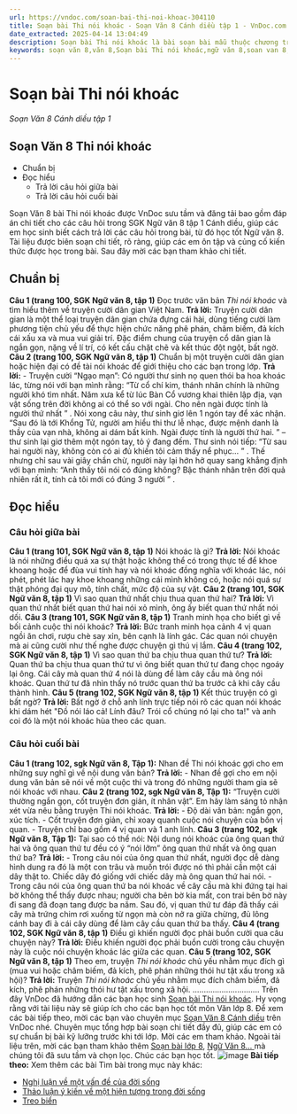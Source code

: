 ```yaml
---
url: https://vndoc.com/soan-bai-thi-noi-khoac-304110
title: Soạn bài Thi nói khoác - Soạn Văn 8 Cánh diều tập 1 - VnDoc.com
date_extracted: 2025-04-14 13:04:49
description: Soạn bài Thi nói khoác là bài soạn bài mẫu thuộc chương trình Ngữ văn lớp 8, học kì 1. Mời các bạn cùng tham khảo bài soạn để chuẩn bị cho bài học sắp tới của mình.
keywords: soạn văn 8,văn 8,Soạn bài Thi nói khoác,ngữ văn 8,soan van 8,soạn văn lớp 8,giải văn 8,soạn văn 8 tập 1,soạn văn 8 Ông Giuốc-đanh mặc lễ phục,soạn Ông Giuốc-đanh mặc lễ phục,soạn văn 8 cánh diều,văn 8 cánh diều,ngữ văn 8 cánh diều,Thi nói khoác,soạn bài Cái kính lớp 8
---
```


# Soạn bài Thi nói khoác
 _Soạn Văn 8 Cánh diều tập 1_
## Soạn Văn 8 Thi nói khoác
  * Chuẩn bị
  * Đọc hiểu
    * Trả lời câu hỏi giữa bài
    * Trả lời câu hỏi cuối bài

Soạn Văn 8 bài Thi nói khoác được VnDoc sưu tầm và đăng tải bao gồm đáp án chi tiết cho các câu hỏi trong SGK Ngữ văn 8 tập 1 Cánh diều, giúp các em học sinh biết cách trả lời các câu hỏi trong bài, từ đó học tốt Ngữ văn 8. Tài liệu được biên soạn chi tiết, rõ ràng, giúp các em ôn tập và củng cố kiến thức được học trong bài. Sau đây mời các bạn tham khảo chi tiết.
## **Chuẩn bị**
**Câu 1 \(trang 100, SGK Ngữ văn 8, tập 1\)**
Đọc trước văn bản _Thi nói khoác_ và tìm hiểu thêm về truyện cười dân gian Việt Nam.
**Trả lời:**
Truyện cười dân gian là một thể loại truyện dân gian chứa đựng cái hài, dùng tiếng cười làm phương tiện chủ yếu để thực hiện chức năng phê phán, châm biếm, đả kích cái xấu xa và mua vui giải trí. Đặc điểm chung của truyện cổ dân gian là ngắn gọn, nặng về lí trí, có kết cấu chặt chẽ và kết thúc đột ngột, bất ngờ.
**Câu 2 \(trang 100, SGK Ngữ văn 8, tập 1\)**
Chuẩn bị một truyện cười dân gian hoặc hiện đại có đề tài nói khoác để giới thiệu cho các bạn trong lớp.
**Trả lời:**
\- Truyện cười “Ngạo mạn”:
Có người thư sinh nọ quen thói ba hoa khoác lác, từng nói với bạn mình rằng:
“Từ cổ chí kim, thánh nhân chính là những người khó tìm nhất. Năm xưa kể từ lúc Bàn Cổ vương khai thiên lập địa, vạn vật sống trên đời không ai có thể so với ngài. Cho nên ngài được tính là người thứ nhất ” .
Nói xong câu này, thư sinh giơ lên 1 ngón tay để xác nhận.
“Sau đó là tới Khổng Tử, người am hiểu thi thư lễ nhạc, được mệnh danh là thầy của vạn nhà, không ai dám bất kính. Ngài được tính là người thứ hai. ” – thư sinh lại giơ thêm một ngón tay, tỏ ý đang đếm.
Thư sinh nói tiếp:
“Từ sau hai người này, không còn có ai đủ khiến tôi cảm thấy nể phục… ” .
Thế nhưng chỉ sau vài giây chần chừ, người này lại hớn hở quay sang khẳng định với bạn mình:
“Anh thấy tôi nói có đúng không? Bậc thánh nhân trên đời quả nhiên rất ít, tính cả tôi mới có đúng 3 người ” .
## **Đọc hiểu**
### **Câu hỏi giữa bài**
**Câu 1 \(trang 101, SGK Ngữ văn 8, tập 1\)**
Nói khoác là gì?
**Trả lời:**
Nói khoác là nói những điều quá xa sự thật hoặc không thể có trong thực tế để khoe khoang hoặc để đùa vui tính hay và nói khoác đồng nghĩa với khoác lác, nói phét, phét lác hay khoe khoang những cái mình không có, hoặc nói quá sự thật phóng đại quy mô, tính chất, mức độ của sự vật.
**Câu 2 \(trang 101, SGK Ngữ văn 8, tập 1\)**
Vì sao quan thứ nhất chịu thua quan thứ hai?
**Trả lời:**
Vì quan thứ nhất biết quan thứ hai nói xỏ mình, ông ấy biết quan thứ nhất nói dối.
**Câu 3 \(trang 101, SGK Ngữ văn 8, tập 1\)**
Tranh minh họa cho biết gì về bối cảnh cuộc thi nói khoác?
**Trả lời:**
Bức tranh minh họa cảnh 4 vị quan ngồi ăn chơi, rượu chè say xỉn, bên cạnh là lính gác. Các quan nói chuyện mà ai cũng cười như thế nghe được chuyện gì thú vị lắm.
**Câu 4 \(trang 102, SGK Ngữ văn 8, tập 1\)**
Vì sao quan thứ ba chịu thua quan thứ tư?
**Trả lời:**
Quan thứ ba chịu thua quan thứ tư vì ông biết quan thứ tư đang chọc ngoáy lại ông. Cái cây mà quan thứ 4 nói là dùng để làm cây cầu mà ông nói khoác. Quan thứ tư đã nhìn thấy nó trước quan thứ ba trước cả khi cây cầu thành hình.
**Câu 5 \(trang 102, SGK Ngữ văn 8, tập 1\)**
Kết thúc truyện có gì bất ngờ?
**Trả lời:**
Bất ngờ ở chỗ anh lính trực tiếp nói rõ các quan nói khoác khi dám hét "Đồ nói láo cả\! Lính đâu? Trói cổ chúng nó lại cho ta\!" và anh coi đó là một nói khoác hùa theo các quan.
### **Câu hỏi cuối bài**
**Câu 1 \(trang 102, sgk Ngữ văn 8, Tập 1\):**
Nhan đề Thi nói khoác gợi cho em những suy nghĩ gì về nội dung văn bản?
**Trả lời:**
\- Nhan đề gợi cho em nội dung văn bản sẽ nói về một cuộc thi và trong đó những người tham gia sẽ nói khoác với nhau.
**Câu 2 \(trang 102, sgk Ngữ văn 8, Tập 1\):**
“Truyện cười thường ngắn gọn, cốt truyện đơn giản, ít nhân vật”. Em hãy làm sáng tỏ nhận xét vừa nêu bằng truyện Thi nói khoác.
**Trả lời:**
\- Độ dài văn bản: ngắn gọn, xúc tích.
\- Cốt truyện đơn giản, chỉ xoay quanh cuộc nói chuyện của bốn vị quan.
\- Truyện chỉ bao gồm 4 vị quan và 1 anh lính.
**Câu 3 \(trang 102, sgk Ngữ văn 8, Tập 1\):**
Tại sao có thể nói: Nội dung nói khoác của ông quan thứ hai và ông quan thứ tư đều có ý “nói lỡm” ông quan thứ nhất và ông quan thứ ba?
**Trả lời:**
\- Trong câu nói của ông quan thứ nhất, người đọc dễ dàng hình dung ra đó là một con trâu và muốn trói được nó thì phải cần một cái dây thật to. Chiếc dây đó giống với chiếc dây mà ông quan thứ hai nói.
\- Trong câu nói của ông quan thứ ba nói khoác về cây cầu mà khi đứng tại hai bờ không thể thấy được nhau; người cha bên bờ kia mất, con trai bên bờ này đi sang đã đoạn tang được ba năm. Sau đó, vị quan thứ tư đáp đã thấy cái cây mà trứng chim rơi xuống từ ngọn mà còn nở ra giữa chừng, đủ lông cánh bay đi à cái cây dùng để làm cây cầu quan thứ ba thấy.
**Câu 4 \(trang 102, SGK Ngữ văn 8, tập 1\)**
Điều gì khiến người đọc phải buồn cười qua câu chuyện này?
**Trả lời:**
Điều khiến người đọc phải buồn cười trong câu chuyện này là cuộc nói chuyện khoác lác giữa các quan.
**Câu 5 \(trang 102, SGK Ngữ văn 8, tập 1\)**
Theo em, truyện _Thi nói khoác_ chủ yếu nhằm mục đích gì \(mua vui hoặc châm biếm, đả kích, phê phán những thói hư tật xấu trong xã hội\)?
**Trả lời:**
Truyện _Thi nói khoác_ chủ yếu nhằm mục đích châm biếm, đả kích, phê phán những thói hư tật xấu trong xã hội.
..............................
Trên đây VnDoc đã hướng dẫn các bạn học sinh [Soạn bài Thi nói khoác](<https://vndoc.com/soan-bai-thi-noi-khoac-304110>). Hy vọng rằng với tài liệu này sẽ giúp ích cho các bạn học tốt môn Văn lớp 8. Để xem các bài tiếp theo, mời các bạn vào chuyên mục [Soạn Văn 8 Cánh diều](<https://vndoc.com/ngu-van-8-canh-dieu>) trên VnDoc nhé. Chuyên mục tổng hợp bài soạn chi tiết đầy đủ, giúp các em có sự chuẩn bị bài kỹ lưỡng trước khi tới lớp. Mời các em tham khảo.
Ngoài tài liệu trên, mời các bạn tham khảo thêm [Soạn bài lớp 8](<https://vndoc.com/soan-bai-lop8>), [Ngữ Văn 8... ](<https://vndoc.com/ngu-van-lop8>)mà chúng tôi đã sưu tầm và chọn lọc. Chúc các bạn học tốt.
![image](https://i.vdoc.vn/data/image/2022/08/26/ban-tay.svg) **Bài tiếp theo:**
Xem thêm các bài Tìm bài trong mục này khác:
  * [Nghị luận về một vấn đề của đời sống](</soan-bai-nghi-luan-ve-mot-van-de-cua-doi-song-canh-dieu-304111>)
  * [Thảo luận ý kiến về một hiện tượng trong đời sống](</soan-bai-thao-luan-y-kien-ve-mot-hien-tuong-trong-doi-song-304119>)
  * [Treo biển](</soan-bai-treo-bien-304122>)

